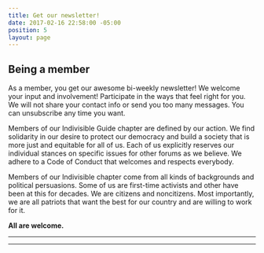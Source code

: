 ```yaml
---
title: Get our newsletter!
date: 2017-02-16 22:58:00 -05:00
position: 5
layout: page
---
```


## Being a member

As a member, you get our awesome bi-weekly newsletter! We welcome your input and involvement! Participate in the ways that feel right for you.
We will not share your contact info or send you too many messages. You can unsubscribe any time you want. 

Members of our Indivisible Guide chapter are defined by our action. We find solidarity in our desire to protect our democracy and build a society that is more just and equitable for all of us. Each of us explicitly reserves our individual stances on specific issues for other forums as we believe. We adhere to a Code of Conduct that welcomes and respects everybody.  

Members of our Indivisible chapter come from all kinds of backgrounds and political persuasions. Some of us are first-time activists and other have been at this for decades. We are citizens and noncitizens. Most importantly, we are all patriots that want the best for our country and are willing to work for it.

**All are welcome.**

---

<!-- Begin ActionNetwork Signup Form -->

<link href='https://actionnetwork.org/css/style-embed-v3.css' rel='stylesheet' type='text/css'/>

<script src='https://actionnetwork.org/widgets/v3/form/join-indivisible-acton?format=js&source=widget'></script>

<div id='can-form-area-join-indivisible-acton' style='width: 100%'><!-- this div is the target for our HTML insertion --></div>

---

